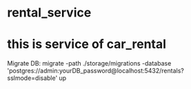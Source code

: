 # rental_service
# this is service of car_rental

Migrate DB:
migrate -path ./storage/migrations -database 'postgres://admin:yourDB_password@localhost:5432/rentals?sslmode=disable' up

